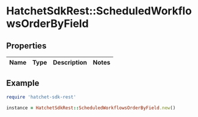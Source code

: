# HatchetSdkRest::ScheduledWorkflowsOrderByField

## Properties

| Name | Type | Description | Notes |
| ---- | ---- | ----------- | ----- |

## Example

```ruby
require 'hatchet-sdk-rest'

instance = HatchetSdkRest::ScheduledWorkflowsOrderByField.new()
```

